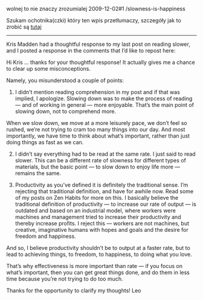 wolnej to nie znaczy zrozumialej
2009-12-02#1
/slowness-is-happiness

Szukam ochotnika(czki) który ten wpis przetłumaczy, szczegóły jak to zrobić są [tutaj](/assets/README.txt)

*******

Kris Madden had a thoughtful response to my last post on reading slower, and I posted a
response in the comments that I’d like to repost here:

Hi Kris … thanks for your thoughtful response! It actually gives me a chance to
clear up some misconceptions.

Namely, you misunderstood a couple of points:

1. I didn’t mention reading comprehension in my post and if that was implied, I
apologize. Slowing down was to make the process of reading — and of working in
general — more enjoyable. That’s the main point of slowing down, not to
comprehend more.

When we slow down, we move at a more leisurely pace, we don’t feel so rushed,
we’re not trying to cram too many things into our day. And most importantly, we
have time to think about what’s important, rather than just doing things as
fast as we can.

2. I didn’t say everything had to be read at the same rate. I just said to read
slower. This can be a different rate of slowness for different types of
materials, but the basic point — to slow down to enjoy life more — remains the
same.

3. Productivity as you’ve defined it is definitely the traditional sense. I’m
rejecting that traditional definition, and have for awhile now. Read some of my
posts on Zen Habits for more on this. I basically believe the traditional
definition of productivity — to increase our rate of output — is outdated and
based on an industrial model, where workers were machines and management tried
to increase their productivity and thereby increase profits. I reject this —
workers are not machines, but creative, imaginative humans with hopes and goals
and the desire for freedom and happiness.

And so, I believe productivity shouldn’t be to output at a faster rate, but to
lead to achieving things, to freedom, to happiness, to doing what you love.

That’s why effectiveness is more important than rate — if you focus on what’s
important, then you can get great things done, and do them in less time because
you’re not trying to do too much.

Thanks for the opportunity to clarify my thoughts!
Leo
